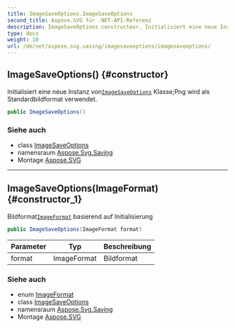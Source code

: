 ```yaml
---
title: ImageSaveOptions.ImageSaveOptions
second_title: Aspose.SVG für .NET-API-Referenz
description: ImageSaveOptions constructeur. Initialisiert eine neue Instanz vonImageSaveOptions KlassePng wird als Standardbildformat verwendet.
type: docs
weight: 10
url: /de/net/aspose.svg.saving/imagesaveoptions/imagesaveoptions/
---
```

## ImageSaveOptions() {#constructor}

Initialisiert eine neue Instanz von[`ImageSaveOptions`](../) Klasse;Png wird als Standardbildformat verwendet.

```csharp
public ImageSaveOptions()
```

### Siehe auch

* class [ImageSaveOptions](../)
* namensraum [Aspose.Svg.Saving](../../imagesaveoptions/)
* Montage [Aspose.SVG](../../../)

---

## ImageSaveOptions(ImageFormat) {#constructor_1}

Bildformat[`ImageFormat`](../../../aspose.svg.rendering.image/imageformat/) basierend auf Initialisierung

```csharp
public ImageSaveOptions(ImageFormat format)
```

| Parameter | Typ | Beschreibung |
| --- | --- | --- |
| format | ImageFormat | Bildformat |

### Siehe auch

* enum [ImageFormat](../../../aspose.svg.rendering.image/imageformat/)
* class [ImageSaveOptions](../)
* namensraum [Aspose.Svg.Saving](../../imagesaveoptions/)
* Montage [Aspose.SVG](../../../)



